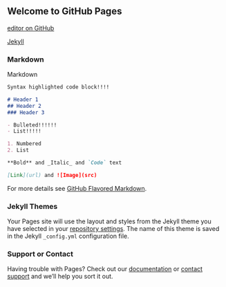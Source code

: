 ## Welcome to GitHub Pages

[editor on GitHub](https://github.com/grigmag/host-test/edit/master/index.md)

[Jekyll](https://jekyllrb.com/)

### Markdown

Markdown

```markdown
Syntax highlighted code block!!!!

# Header 1
## Header 2
### Header 3

- Bulleted!!!!!!
- List!!!!!

1. Numbered
2. List

**Bold** and _Italic_ and `Code` text

[Link](url) and ![Image](src)
```

For more details see [GitHub Flavored Markdown](https://guides.github.com/features/mastering-markdown/).

### Jekyll Themes

Your Pages site will use the layout and styles from the Jekyll theme you have selected in your [repository settings](https://github.com/grigmag/host-test/settings). The name of this theme is saved in the Jekyll `_config.yml` configuration file.

### Support or Contact

Having trouble with Pages? Check out our [documentation](https://help.github.com/categories/github-pages-basics/) or [contact support](https://github.com/contact) and we’ll help you sort it out.
